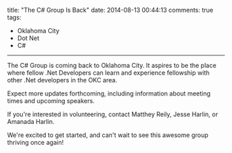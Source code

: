 title: "The C# Group Is Back"
date: 2014-08-13 00:44:13
comments: true
tags: 
- Oklahoma City
- Dot Net
- C#
---

The C# Group is coming back to Oklahoma City. It aspires to be the place where fellow .Net Developers can learn and experience fellowship with other .Net developers in the OKC area.

Expect more updates forthcoming, including information about meeting times and upcoming speakers. 

<!-- more -->

If you're interested in volunteering, contact Matthey Reily, Jesse Harlin, or Amanada Harlin.

We're excited to get started, and can't wait to see this awesome group thriving once again!
